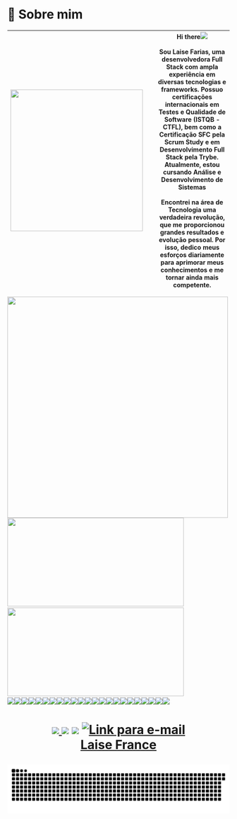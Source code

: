 
# 🚀 Sobre mim
| <img src="https://user-images.githubusercontent.com/91226847/230133646-7e839d2a-888a-4986-a6ca-f8e1c98f29d7.gif" height="320" width="300" align="left" style="margin-right: 20px;"> |  Hi there<img src="https://github.com/TheDudeThatCode/TheDudeThatCode/blob/master/Assets/Hi.gif" width="29px">  <br><br>Sou Laise Farias, uma desenvolvedora Full Stack com ampla experiência em diversas tecnologias e frameworks. Possuo certificações internacionais em Testes e Qualidade de Software (ISTQB - CTFL), bem como a Certificação SFC pela Scrum Study e em Desenvolvimento Full Stack pela Trybe. Atualmente, estou cursando Análise e Desenvolvimento de Sistemas<br><br>Encontrei na área de Tecnologia uma verdadeira revolução, que me proporcionou grandes resultados e evolução pessoal. Por isso, dedico meus esforços diariamente para aprimorar meus conhecimentos e me tornar ainda mais competente. |
| --- | --- |




 <img src="https://github.com/LaiFrance/LaiFrance/assets/91226847/d3dcae90-fdcd-4711-ad66-6ed01f562872" height="500" width="500" align="left" style="margin-right: 10px;"> 
 
<a href="https://github.com/laifrance">
<img height="200em" width="400px" src="https://github-readme-stats.vercel.app/api/top-langs/?username=LaiFrance&theme=nightowl&layout=compact&langs_count=7"/>
<img height="200em"  width="400px" src="https://github-readme-stats.vercel.app/api?username=LaiFrance&theme=nightowl&show_icons=true&include_all_commits=true&count_private=true"/>
</div>
<div  align="center"> 
  <div style="display:flex"><br>
    
<img src="https://img.shields.io/badge/HTML-239120?style=for-the-badge&logo=html5&logoColor=white" /> 
<img src="https://img.shields.io/badge/CSS-239120?style=for-the-badge&logo=css3&logoColor=white" /> 
<img src="https://img.shields.io/badge/JavaScript-F7DF1E?style=for-the-badge&logo=javascript&logoColor=black" /> 
<img src="https://img.shields.io/badge/Node.js-43853D?style=for-the-badge&logo=node.js&logoColor=white" /> 
<img src="https://img.shields.io/badge/Javascript-323330?style=for-the-badge&logo=javascript&logoColor=F7DF1E" />
<img src="https://img.shields.io/badge/TypeScript-007ACC?style=for-the-badge&logo=typescript&logoColor=white" />
<img src="https://img.shields.io/badge/HTML5-E34F26?style=for-the-badge&logo=html5&logoColor=white" />
<img src="https://img.shields.io/badge/CSS3-1572B6?style=for-the-badge&logo=css3&logoColor=white" />
<img src="https://img.shields.io/badge/Markdown-000000?style=for-the-badge&logo=markdown&logoColor=white" />
<img src="https://img.shields.io/badge/React-20232A?style=for-the-badge&logo=react&logoColor=61DAFB" /> 
<img src="https://img.shields.io/badge/React_Native-20232A?style=for-the-badge&logo=react&logoColor=61DAFB" /> 
<img src="https://img.shields.io/badge/Angular-DD0031?style=for-the-badge&logo=angular&logoColor=white" /> 
<img src="https://img.shields.io/badge/Bootstrap-563D7C?style=for-the-badge&logo=bootstrap&logoColor=white" />
<img src="https://img.shields.io/badge/Redux-593D88?style=for-the-badge&logo=redux&logoColor=white" /> 
<img src="https://img.shields.io/badge/React_Router-CA4245?style=for-the-badge&logo=react-router&logoColor=white" /> 
<img src="https://img.shields.io/badge/MySQL-00000F?style=for-the-badge&logo=mysql&logoColor=white" /> 
<img src="https://img.shields.io/badge/Microsoft_Excel-217346?style=for-the-badge&logo=microsoft-excel&logoColor=white" /> 
<img src="https://img.shields.io/badge/Microsoft_PowerPoint-B7472A?style=for-the-badge&logo=microsoft-powerpoint&logoColor=white" /> 
<img src="https://img.shields.io/badge/Microsoft_SQL_Server-CC2927?style=for-the-badge&logo=microsoft-sql-server&logoColor=white" /> 
<img src="https://img.shields.io/badge/Docker-2496ED?style=for-the-badge&logo=docker&logoColor=white" /> 
<img src="https://img.shields.io/badge/Git-E34F26?style=for-the-badge&logo=git&logoColor=white" /> 
<img src="https://img.shields.io/badge/Windows-017AD7?style=for-the-badge&logo=windows&logoColor=white" />
<img src="https://img.shields.io/badge/Linux-E34F26?style=for-the-badge&logo=linux&logoColor=black" /> 
</div>
    
</div>
  <h1 align="center"> 
<a href="mailto:laise94@hotmail.com?&subject=&cc=&bcc=&body=https://mail.google.com/mail/laise94@hotmail.com/#inbox?compose=new%0A"><img src="https://img.shields.io/badge/Microsoft_Outlook-0078D4?style=for-the-badge&logo=microsoft-outlook&logoColor=white" </a>
<a href="https://www.instagram.com/lai_fran/" target="_blank"><img src="https://img.shields.io/badge/-Instagram-%23E4405F?style=for-the-badge&logo=instagram&logoColor=white" target="_blank"></a>
  <a href="https://www.linkedin.com/in/laise-france-74428712a/" target="_blank"><img src="https://img.shields.io/badge/-LinkedIn-%230077B5?style=for-the-badge&logo=linkedin&logoColor=white" target="_blank"></a> 
   <a href="https://wa.me/5581992913270" target="_blank"><img alt="Link para e-mail" src="https://img.shields.io/badge/WhatsApp-25D366?style=for-the-badge&logo=whatsapp&logoColor=white" target="_blank"></a>

   <a href="https://github.com/LaiFrance">
  <div class="badge-base LI-profile-badge" data-locale="pt_BR" data-size="large" data-theme="dark" data-type="HORIZONTAL" data-vanity="laise-france" data-version="v1"><a class="badge-base__link LI-simple-link" href="https://br.linkedin.com/in/laise-france=profile-badge">Laise France</a></div>
              
 
  ![Snake animation](https://github.com/LaiFrance/LaiFrance/blob/output/github-contribution-grid-snake.svg)
 </h1>
</div>
 

